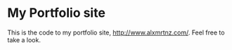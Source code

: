 My Portfolio site
=========

This is the code to my portfolio site, http://www.alxmrtnz.com/. Feel free to take a look.
